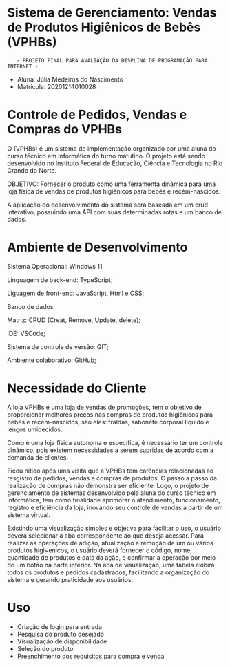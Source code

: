 # Sistema de Gerenciamento: Vendas de Produtos Higiênicos de Bebês (VPHBs)

       - PROJETO FINAL PARA AVALIAÇÃO DA DISPLINA DE PROGRAMAÇÃO PARA INTERNET -

  * Aluna: Júlia Medeiros do Nascimento
  * Matrícula: 20201214010028

# Controle de Pedidos, Vendas e Compras do VPHBs

O (VPHBs) é um sistema de implementação organizado por uma aluna do curso técnico em informática do turno matutino. O projeto está sendo desenvolvido no Instituto Federal de Educação, Ciência e Tecnologia no Rio Grande do Norte. 

OBJETIVO: Fornecer o produto como uma ferramenta dinâmica para uma loja física de vendas de produtos higiênicos para bebês e recém-nascidos. 

A aplicação do desenvolvimento do sistema será baseada em um crud interativo, possuindo uma API com suas determinadas rotas e um banco de dados.

# Ambiente de Desenvolvimento 

Sistema Operacional: Windows 11.

Linguagem de back-end: TypeScript;

Liguagem de front-end: JavaScript, Html e CSS;

Banco de dados: 

Matriz: CRUD (Creat, Remove, Update, delete);

IDE: VSCode;

Sistema de controle de versão: GIT;

Ambiente colaborativo: GitHub;

# Necessidade do Cliente 

A loja VPHBs é uma loja de vendas de promoções, tem o objetivo de proporcionar melhores preços nas compras de produtos higiênicos para bebês e recém-nascidos, são eles: fraldas, sabonete corporal liquido e lenços umidecidos. 

Como é uma loja física autonoma e específica, é necessário ter um controle dinâmico, pois existem necessidades a serem supridas de acordo com a demanda de clientes.

Ficou nítido após uma visita que a VPHBs tem carências relacionadas ao resgistro de pedidos, vendas e compras de produtos. O passo a passo da realização de compras não demonstra ser eficiente. Logo, o projeto de gerenciamento de sistemas desenvolvido pela aluna do curso técnico em informática, tem como finalidade aprimorar o atendimento, funcionamento, registro e eficiência da loja, inovando seu controle de vendas a partir de um sistema virtual.

Existindo uma visualização simples e objetiva para facilitar o uso, o usuário deverá selecionar a aba correspondente ao que deseja acessar. Para realizar as operações de adição, atualização e remoção de um ou vários produtos higi~enicos, o usuário deverá fornecer o código, nome, quantidade de produtos e data da ação, e confirmar a operação por meio de um botão na parte inferior. Na aba de visualização, uma tabela exibirá todos os produtos e pedidos cadastrados, facilitando a organização do sistema e gerando praticidade aos usuários.

# Uso

* Criação de login para entrada
* Pesquisa do produto desejado
* Visualização de disponibilidade
* Seleção do produto
* Preenchimento dos requisitos para compra e venda
